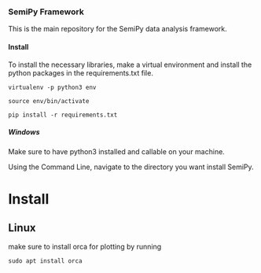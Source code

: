 ### SemiPy Framework

This is the main repository for the SemiPy data analysis framework.


#### Install

To install the necessary libraries, make a virtual environment and install the python packages in the
requirements.txt file.

`virtualenv -p python3 env`

`source env/bin/activate`

`pip install -r requirements.txt`


##### Windows
Make sure to have python3 installed and callable on your machine.

Using the Command Line, navigate to the directory you want install SemiPy.
# Install

## Linux
make sure to install orca for plotting by running

`sudo apt install orca`

